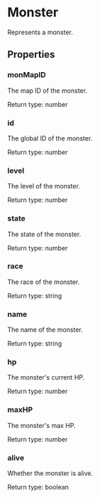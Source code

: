 # Monster

<p>Represents a monster.</p>

## Properties

### monMapID
<p>The map ID of the monster.</p>


Return type: number

### id
<p>The global ID of the monster.</p>


Return type: number

### level
<p>The level of the monster.</p>


Return type: number

### state
<p>The state of the monster.</p>


Return type: number

### race
<p>The race of the monster.</p>


Return type: string

### name
<p>The name of the monster.</p>


Return type: string

### hp
<p>The monster's current HP.</p>


Return type: number

### maxHP
<p>The monster's max HP.</p>


Return type: number

### alive
<p>Whether the monster is alive.</p>


Return type: boolean

